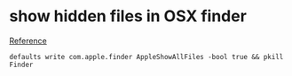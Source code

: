 # show hidden files in OSX finder
[Reference](https://forum.keyboardmaestro.com/t/macro-finder-show-hide-hidden-files/4535)
```
defaults write com.apple.finder AppleShowAllFiles -bool true && pkill Finder
```
